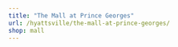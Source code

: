 ```yaml
---
title: "The Mall at Prince Georges"
url: /hyattsville/the-mall-at-prince-georges/
shop: mall
---
```

